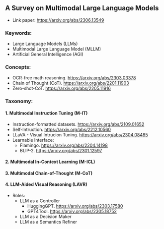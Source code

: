 ## A Survey on Multimodal Large Language Models
- Link paper: https://arxiv.org/abs/2306.13549

### Keywords:
- Large Language Models (LLMs)
- Multimodal Large Language Model (MLLM)
- Artificial General Intelligence (AGI)

### Concepts:
- OCR-free math reasoning. https://arxiv.org/abs/2303.03378
- Chain of Thought (CoT). https://arxiv.org/abs/2201.11903
- Zero-shot-CoT. https://arxiv.org/abs/2205.11916

### Taxonomy:
#### 1. Multimodal Instruction Tuning (M-IT)
- Instruction-formatted datasets. https://arxiv.org/abs/2109.01652
- Self-Intruction. https://arxiv.org/abs/2212.10560
- LLaVA - Visual Intrucion Tuning. https://arxiv.org/abs/2304.08485
- Learnable Interface:
    - Flamingo. https://arxiv.org/abs/2204.14198
    - BLIP-2. https://arxiv.org/abs/2301.12597

#### 2. Multimodal In-Context Learning (M-ICL)


#### 3. Multimodal Chain-of-Thought (M-CoT)


#### 4. LLM-Aided Visual Reasoning (LAVR)
- Roles:
    - LLM as a Controller
        - HuggingGPT. https://arxiv.org/abs/2303.17580
        - GPT4Tool. https://arxiv.org/abs/2305.18752
    - LLM as a Decision Maker
    - LLM as a Semantics Refiner


